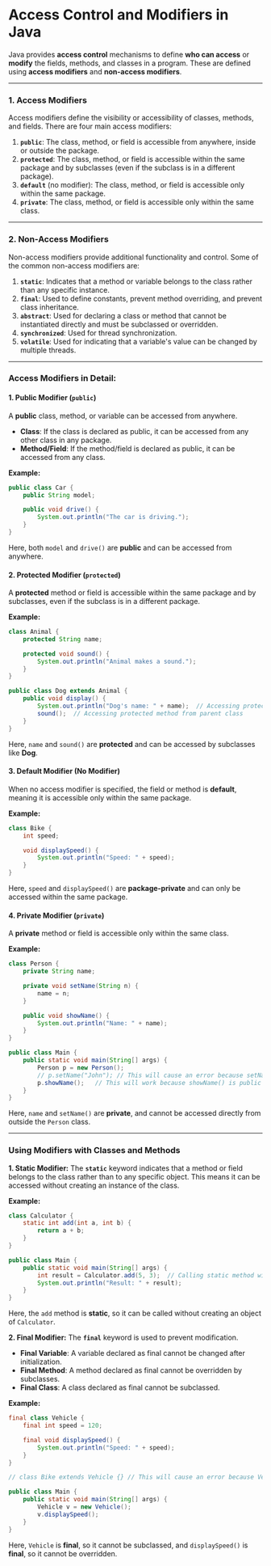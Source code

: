 # **Access Control and Modifiers in Java**

Java provides **access control** mechanisms to define **who can access** or **modify** the fields, methods, and classes in a program. These are defined using **access modifiers** and **non-access modifiers**.

---

### **1. Access Modifiers**
Access modifiers define the visibility or accessibility of classes, methods, and fields. There are four main access modifiers:

1. **`public`**: The class, method, or field is accessible from anywhere, inside or outside the package.
2. **`protected`**: The class, method, or field is accessible within the same package and by subclasses (even if the subclass is in a different package).
3. **`default`** (no modifier): The class, method, or field is accessible only within the same package.
4. **`private`**: The class, method, or field is accessible only within the same class.

---

### **2. Non-Access Modifiers**
Non-access modifiers provide additional functionality and control. Some of the common non-access modifiers are:

1. **`static`**: Indicates that a method or variable belongs to the class rather than any specific instance.
2. **`final`**: Used to define constants, prevent method overriding, and prevent class inheritance.
3. **`abstract`**: Used for declaring a class or method that cannot be instantiated directly and must be subclassed or overridden.
4. **`synchronized`**: Used for thread synchronization.
5. **`volatile`**: Used for indicating that a variable's value can be changed by multiple threads.

---

### **Access Modifiers in Detail:**

#### **1. Public Modifier (`public`)**
A **public** class, method, or variable can be accessed from anywhere.

- **Class**: If the class is declared as public, it can be accessed from any other class in any package.
- **Method/Field**: If the method/field is declared as public, it can be accessed from any class.

**Example:**
```java
public class Car {
    public String model;

    public void drive() {
        System.out.println("The car is driving.");
    }
}
```

Here, both `model` and `drive()` are **public** and can be accessed from anywhere.

#### **2. Protected Modifier (`protected`)**
A **protected** method or field is accessible within the same package and by subclasses, even if the subclass is in a different package.

**Example:**
```java
class Animal {
    protected String name;

    protected void sound() {
        System.out.println("Animal makes a sound.");
    }
}

public class Dog extends Animal {
    public void display() {
        System.out.println("Dog's name: " + name);  // Accessing protected field from parent class
        sound();  // Accessing protected method from parent class
    }
}
```

Here, `name` and `sound()` are **protected** and can be accessed by subclasses like **Dog**.

#### **3. Default Modifier (No Modifier)**
When no access modifier is specified, the field or method is **default**, meaning it is accessible only within the same package.

**Example:**
```java
class Bike {
    int speed;

    void displaySpeed() {
        System.out.println("Speed: " + speed);
    }
}
```

Here, `speed` and `displaySpeed()` are **package-private** and can only be accessed within the same package.

#### **4. Private Modifier (`private`)**
A **private** method or field is accessible only within the same class.

**Example:**
```java
class Person {
    private String name;

    private void setName(String n) {
        name = n;
    }

    public void showName() {
        System.out.println("Name: " + name);
    }
}

public class Main {
    public static void main(String[] args) {
        Person p = new Person();
        // p.setName("John"); // This will cause an error because setName() is private
        p.showName();   // This will work because showName() is public
    }
}
```

Here, `name` and `setName()` are **private**, and cannot be accessed directly from outside the `Person` class.

---

### **Using Modifiers with Classes and Methods**

**1. Static Modifier:**
The **`static`** keyword indicates that a method or field belongs to the class rather than to any specific object. This means it can be accessed without creating an instance of the class.

**Example:**
```java
class Calculator {
    static int add(int a, int b) {
        return a + b;
    }
}

public class Main {
    public static void main(String[] args) {
        int result = Calculator.add(5, 3);  // Calling static method without creating an instance
        System.out.println("Result: " + result);
    }
}
```

Here, the `add` method is **static**, so it can be called without creating an object of `Calculator`.

**2. Final Modifier:**
The **`final`** keyword is used to prevent modification.

- **Final Variable**: A variable declared as final cannot be changed after initialization.
- **Final Method**: A method declared as final cannot be overridden by subclasses.
- **Final Class**: A class declared as final cannot be subclassed.

**Example:**
```java
final class Vehicle {
    final int speed = 120;

    final void displaySpeed() {
        System.out.println("Speed: " + speed);
    }
}

// class Bike extends Vehicle {} // This will cause an error because Vehicle is final

public class Main {
    public static void main(String[] args) {
        Vehicle v = new Vehicle();
        v.displaySpeed();
    }
}
```

Here, `Vehicle` is **final**, so it cannot be subclassed, and `displaySpeed()` is **final**, so it cannot be overridden.
